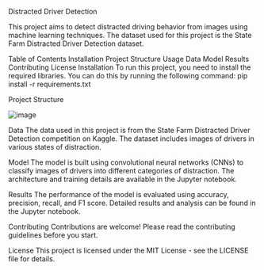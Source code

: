 Distracted Driver Detection


This project aims to detect distracted driving behavior from images using machine learning techniques. The dataset used for this project is the State Farm Distracted Driver Detection dataset.

Table of Contents
Installation
Project Structure
Usage
Data
Model
Results
Contributing
License
Installation
To run this project, you need to install the required libraries. You can do this by running the following command:
pip install -r requirements.txt






Project Structure

![image](https://github.com/user-attachments/assets/fd24ef61-0b6b-47c1-b497-f3ccc74ce0d1)











Data
The data used in this project is from the State Farm Distracted Driver Detection competition on Kaggle. The dataset includes images of drivers in various states of distraction.

Model
The model is built using convolutional neural networks (CNNs) to classify images of drivers into different categories of distraction. The architecture and training details are available in the Jupyter notebook.

Results
The performance of the model is evaluated using accuracy, precision, recall, and F1 score. Detailed results and analysis can be found in the Jupyter notebook.

Contributing
Contributions are welcome! Please read the contributing guidelines before you start.

License
This project is licensed under the MIT License - see the LICENSE file for details.

